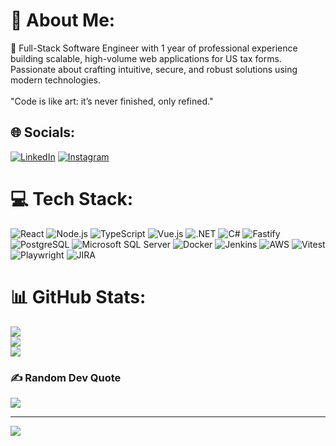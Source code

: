 # 💫 About Me:
🔭 Full-Stack Software Engineer with 1 year of professional experience building scalable, high-volume web applications for US tax forms. Passionate about crafting intuitive, secure, and robust solutions using modern technologies.<br><br>
"Code is like art: it’s never finished, only refined."

## 🌐 Socials:
[![LinkedIn](https://img.shields.io/badge/LinkedIn-%230077B5.svg?logo=linkedin&logoColor=white)](https://www.linkedin.com/in/thilak-d-110442205/) 
[![Instagram](https://img.shields.io/badge/Instagram-%23E4405F.svg?logo=Instagram&logoColor=white)](https://instagram.com/thilak.ly) 

# 💻 Tech Stack:
![React](https://img.shields.io/badge/react-%2320232a.svg?style=flat&logo=react&logoColor=%2361DAFB) 
![Node.js](https://img.shields.io/badge/Node.js-%2343853D.svg?style=flat&logo=node.js&logoColor=white) 
![TypeScript](https://img.shields.io/badge/typescript-%23007ACC.svg?style=flat&logo=typescript&logoColor=white) 
![Vue.js](https://img.shields.io/badge/Vue.js-%2335495e.svg?style=flat&logo=vue.js&logoColor=%234FC08D) 
![.NET](https://img.shields.io/badge/.NET-%235C2D91.svg?style=flat&logo=.net&logoColor=white) 
![C#](https://img.shields.io/badge/C%23-%23239120.svg?style=flat&logo=csharp&logoColor=white) 
![Fastify](https://img.shields.io/badge/Fastify-%23000000.svg?style=flat&logo=fastify&logoColor=white) 
![PostgreSQL](https://img.shields.io/badge/PostgreSQL-%23316192.svg?style=flat&logo=postgresql&logoColor=white) 
![Microsoft SQL Server](https://img.shields.io/badge/Microsoft%20SQL%20Server-%23CC2927.svg?style=flat&logo=microsoft-sql-server&logoColor=white) 
![Docker](https://img.shields.io/badge/Docker-%232496ED.svg?style=flat&logo=docker&logoColor=white) 
![Jenkins](https://img.shields.io/badge/Jenkins-%23D24939.svg?style=flat&logo=jenkins&logoColor=white) 
![AWS](https://img.shields.io/badge/AWS-%23FF9900.svg?style=flat&logo=amazon-aws&logoColor=white) 
![Vitest](https://img.shields.io/badge/Vitest-%236B7280.svg?style=flat&logo=vitest&logoColor=white) 
![Playwright](https://img.shields.io/badge/Playwright-%2345BA4B.svg?style=flat&logo=playwright&logoColor=white) 
![JIRA](https://img.shields.io/badge/JIRA-%230052CC.svg?style=flat&logo=jira&logoColor=white)

# 📊 GitHub Stats:
![](https://github-readme-stats.vercel.app/api?username=Thilak0910&theme=blue-green&hide_border=false&include_all_commits=false&count_private=false)<br/>
![](https://github-readme-streak-stats.herokuapp.com/?user=Thilak0910&theme=blue-green&hide_border=false)<br/>
![](https://github-readme-stats.vercel.app/api/top-langs/?username=Thilak0910&theme=blue-green&hide_border=false&include_all_commits=false&count_private=false&layout=compact)

### ✍️ Random Dev Quote
![](https://quotes-github-readme.vercel.app/api?type=horizontal&theme=radical)

---
[![](https://visitcount.itsvg.in/api?id=Thilak0910&icon=6&color=0)](https://visitcount.itsvg.in)

<!-- Proudly created with GPRM ( https://gprm.itsvg.in ) -->
